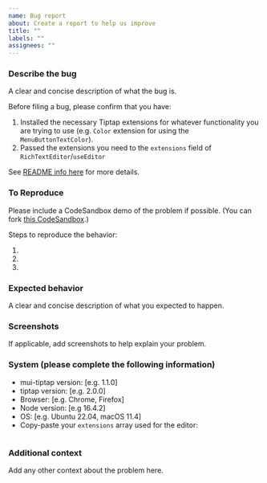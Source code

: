 ```yaml
---
name: Bug report
about: Create a report to help us improve
title: ""
labels: ""
assignees: ""
---
```


### Describe the bug

A clear and concise description of what the bug is.

Before filing a bug, please confirm that you have:

1. Installed the necessary Tiptap extensions for whatever functionality you are trying to use (e.g. `Color` extension for using the `MenuButtonTextColor`).
2. Passed the extensions you need to the `extensions` field of `RichTextEditor`/`useEditor`

See [README info here](https://github.com/sjdemartini/mui-tiptap#choosing-your-editor-extensions) for more details.

### To Reproduce

Please include a CodeSandbox demo of the problem if possible. (You can fork [this CodeSandbox](https://codesandbox.io/p/sandbox/mui-tiptap-demo-3zl2l6).)

Steps to reproduce the behavior:

1.
2.
3.

### Expected behavior

A clear and concise description of what you expected to happen.

### Screenshots

If applicable, add screenshots to help explain your problem.

### System (please complete the following information)

- mui-tiptap version: [e.g. 1.1.0]
- tiptap version: [e.g. 2.0.0]
- Browser: [e.g. Chrome, Firefox]
- Node version: [e.g 16.4.2]
- OS: [e.g. Ubuntu 22.04, macOS 11.4]
- Copy-paste your `extensions` array used for the editor:

```tsx

```

### Additional context

Add any other context about the problem here.
